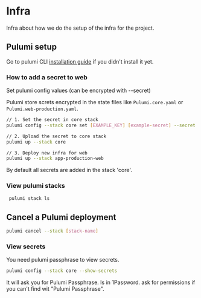 # Infra

Infra about how we do the setup of the infra for the project.

## Pulumi setup

Go to pulumi CLI [installation guide](https://www.pulumi.com/docs/install/) if
you didn't install it yet.

### How to add a secret to web

Set pulumi config values (can be encrypted with --secret)

Pulumi store screts encrypted in the state files like `Pulumi.core.yaml` or
`Pulumi.web-production.yaml`.

```bash
// 1. Set the secret in core stack
pulumi config --stack core set [EXAMPLE_KEY] [example-secret] --secret

// 2. Upload the secret to core stack
pulumi up --stack core

// 3. Deploy new infra for web
pulumi up --stack app-production-web
```

By default all secrets are added in the stack 'core'.

### View pulumi stacks

```bash
 pulumi stack ls
```

## Cancel a Pulumi deployment

```bash
pulumi cancel --stack [stack-name]
```

### View secrets

You need pulumi passphrase to view secrets.

```bash
pulumi config --stack core --show-secrets
```

It will ask you for Pulumi Passphrase. Is in 1Password. ask for permissions if
you can't find wit "Pulumi Passphrase".
